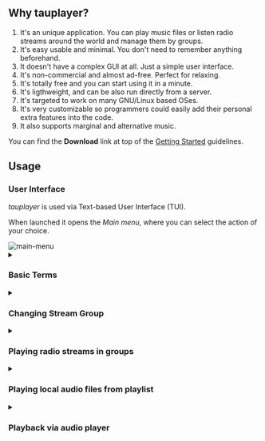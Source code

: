 ## Why tauplayer?

1. It's an unique application. You can play music files or listen radio streams around the world and manage them by groups.
2. It's easy usable and minimal. You don't need to remember anything beforehand.
3. It doesn't have a complex GUI at all. Just a simple user interface.
4. It's non-commercial and almost ad-free. Perfect for relaxing.
5. It's totally free and you can start using it in a minute.
6. It's ligthweight, and can be also run directly from a server.
7. It's targeted to work on many GNU/Linux based OSes.
8. It's very customizable so programmers could easily add their personal extra features into the code.
9. It also supports marginal and alternative music.

You can find the **Download** link at top of the [Getting Started](https://github.com/jarvenja/tauplayer/) guidelines.

<h2>Usage</h2>
<h3>User Interface</h3>

_tauplayer_ is used via Text-based User Interface (TUI). 

When launched it opens the _Main menu_, where you can select the action of your choice.

<img alt="main-menu" src="https://github.com/user-attachments/assets/d6aa8bc6-9736-4f23-9330-f48a8f8fcc1a" />

<details>
  <summary><h3>Basic Terms</h3></summary>

If the technical things are not your cup of tea, understanding these terms may help:

**Cache** is a memory buffer, which player reserves for audio playback. \
**Player** is audio player application, which tauplayer uses for playback. \
**Playlist** is a formatted list of links to audio files. _tauplayer_ supports currently playlists only in _.m3u_ format. \
**Playlist Directory** is a parent directory under which _tauplayer_ scans available playlists. \
**(Radio) Stream URL** is a direct link to radio station's online stream. Same radio stream can be stored in many _groups_. \
**Stream Group** is a group of streams with named keys, which are stored in _/streams_ subdirectory under installation directory. \
**tauplayer** is abbreviation for words _Terminal Audio Player_. At its most concrete minimum it is only one _Bash_ shell script file _(tauplayer.sh)_. \
**(Text) terminal** is a text input and output environment, where you can start and run commands.
</details>
<details>
  <summary><h3>Changing Stream Group</h3></summary>

There is always one stream group active or selected (as retrogames in the picture below).
You can change the group:
- Select _Change Stream Group_ from _Radio Streams_ menu and press _Enter_ when _Select_ is highlighted.
- The application opens the below.
 <img alt="change-stream-group" src="https://github.com/user-attachments/assets/2441c1de-7a2e-4581-a05c-e18e25be34c2" />
</details>
<details>
  <summary><h3>Playing radio streams in groups</h3></summary>

- Select _Radio Streams..._ followed by _Select Stream...

  <img alt="radio-streams" src="https://github.com/user-attachments/assets/f77b14cc-6351-4e5b-be35-03ba733b0632" />

- Select the stream you want to play and press _Enter_ when _Select_ is highlighted.
- Select the stream you want to play and press _Enter_ when _Select_ is highlighted.

</details>
<details>
  <summary><h3>Playing local audio files from playlist</h3></summary>

You can play local audio files by the following way:
- Select _Playlists..._ from _Main_ menu.
- _tauplayer_ asks the _Playlist Directory_ where to find the alternatives to play until you type a valid directory.
- After you commit the _Playlist Directory_ _tauplayer_ shows playlist files found.
- Select a playlist file to Play, and _tauplayer_ starts playing the list of songs.
</details>
<details>
  <summary><h3>Playback via audio player</h3></summary>
  
During playback _tauplayer_ displays the most relevant key set, which you can dynamically control the parameters of the player.

<img alt="stream-playback" src="https://github.com/user-attachments/assets/1c8d8280-f322-4a27-a8d9-a9eda2786334" />

_The picture above shows tauplayer playing a radio stream in Linux Mint._

Please note that all of the other keys are still enabled. Therefore, please avoid pressing any unnecessary keys since they can confuse the player in some situations.

</details>
